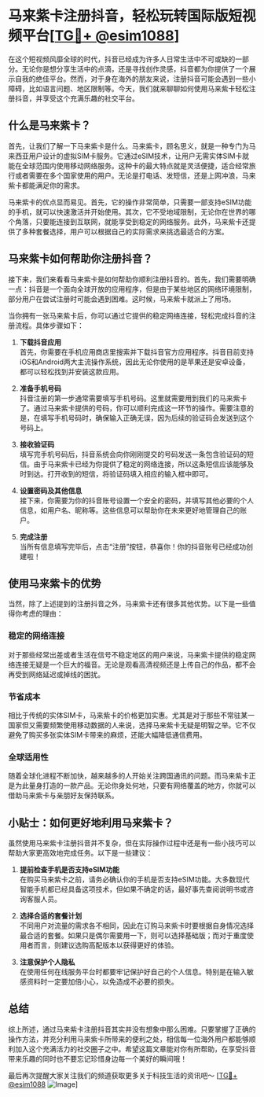 # 马来紫卡注册抖音，轻松玩转国际版短视频平台[[TG💪+ @esim1088](https://t.me/s/esim1088)]

在这个短视频风靡全球的时代，抖音已经成为许多人日常生活中不可或缺的一部分。无论你是想分享生活中的点滴，还是寻找创作灵感，抖音都为你提供了一个展示自我的绝佳平台。然而，对于身在海外的朋友来说，注册抖音可能会遇到一些小障碍，比如语言问题、地区限制等。今天，我们就来聊聊如何使用马来紫卡轻松注册抖音，并享受这个充满乐趣的社交平台。

## 什么是马来紫卡？

首先，让我们了解一下马来紫卡是什么。马来紫卡，顾名思义，就是一种专门为马来西亚用户设计的虚拟SIM卡服务。它通过eSIM技术，让用户无需实体SIM卡就能在全球范围内使用移动网络服务。这种卡的最大特点就是灵活便捷，适合经常旅行或者需要在多个国家使用的用户。无论是打电话、发短信，还是上网冲浪，马来紫卡都能满足你的需求。

马来紫卡的优点显而易见。首先，它的操作非常简单，只需要一部支持eSIM功能的手机，就可以快速激活并开始使用。其次，它不受地域限制，无论你在世界的哪个角落，只要能连接到互联网，就能享受到稳定的网络服务。此外，马来紫卡还提供了多种套餐选择，用户可以根据自己的实际需求来挑选最适合的方案。

## 马来紫卡如何帮助你注册抖音？

接下来，我们来看看马来紫卡是如何帮助你顺利注册抖音的。首先，我们需要明确一点：抖音是一个面向全球开放的应用程序，但是由于某些地区的网络环境限制，部分用户在尝试注册时可能会遇到困难。这时候，马来紫卡就派上了用场。

当你拥有一张马来紫卡后，你可以通过它提供的稳定网络连接，轻松完成抖音的注册流程。具体步骤如下：

1. **下载抖音应用**  
   首先，你需要在手机应用商店里搜索并下载抖音官方应用程序。抖音目前支持iOS和Android两大主流操作系统，因此无论你使用的是苹果还是安卓设备，都可以轻松找到并安装这款应用。

2. **准备手机号码**  
   抖音注册的第一步通常需要填写手机号码。这里就需要用到我们的马来紫卡了。通过马来紫卡提供的号码，你可以顺利完成这一环节的操作。需要注意的是，在填写手机号码时，确保输入正确无误，因为后续的验证码会发送到这个号码上。

3. **接收验证码**  
   填写完手机号码后，抖音系统会向你刚刚提交的号码发送一条包含验证码的短信。由于马来紫卡已经为你提供了稳定的网络连接，所以这条短信应该能够及时到达。打开收到的短信，将验证码填入相应的输入框中即可。

4. **设置密码及其他信息**  
   接下来，你需要为你的抖音账号设置一个安全的密码，并填写其他必要的个人信息，如用户名、昵称等。这些信息可以帮助你在未来更好地管理自己的账户。

5. **完成注册**  
   当所有信息填写完毕后，点击“注册”按钮，恭喜你！你的抖音账号已经成功创建啦！

## 使用马来紫卡的优势

当然，除了上述提到的注册抖音之外，马来紫卡还有很多其他优势。以下是一些值得你考虑的理由：

### 稳定的网络连接

对于那些经常出差或者生活在信号不稳定地区的用户来说，马来紫卡提供的稳定网络连接无疑是一个巨大的福音。无论是观看高清视频还是上传自己的作品，都不会再受到网络延迟或掉线的困扰。

### 节省成本

相比于传统的实体SIM卡，马来紫卡的价格更加实惠。尤其是对于那些不常驻某一国家但又需要频繁使用移动数据的人来说，选择马来紫卡无疑是明智之举。它不仅避免了购买多张实体SIM卡带来的麻烦，还能大幅降低通信费用。

### 全球适用性

随着全球化进程不断加快，越来越多的人开始关注跨国通讯的问题。而马来紫卡正是为此量身打造的一款产品。无论你身处何地，只要有网络覆盖的地方，你就可以借助马来紫卡与亲朋好友保持联系。

## 小贴士：如何更好地利用马来紫卡？

虽然使用马来紫卡注册抖音并不复杂，但在实际操作过程中还是有一些小技巧可以帮助大家更高效地完成任务。以下是一些建议：

1. **提前检查手机是否支持eSIM功能**  
   在购买马来紫卡之前，请务必确认你的手机是否支持eSIM功能。大多数现代智能手机都已经具备这项技术，但如果不确定的话，最好事先查阅说明书或咨询客服人员。

2. **选择合适的套餐计划**  
   不同用户对流量的需求各不相同，因此在订购马来紫卡时要根据自身情况选择最合适的套餐。如果只是偶尔需要用一下，则可以选择基础版；而对于重度使用者而言，则建议选购高配版本以获得更好的体验。

3. **注意保护个人隐私**  
   在使用任何在线服务平台时都要牢记保护好自己的个人信息。特别是在输入敏感资料时一定要加倍小心，以免造成不必要的损失。

## 总结

综上所述，通过马来紫卡注册抖音其实并没有想象中那么困难。只要掌握了正确的操作方法，并充分利用马来紫卡所带来的便利之处，相信每一位海外用户都能够顺利加入这个充满活力的社交圈子之中。希望这篇文章能对你有所帮助，在享受抖音带来乐趣的同时也不要忘记珍惜身边每一个美好的瞬间哦！

最后再次提醒大家关注我们的频道获取更多关于科技生活的资讯吧～ [[TG💪+ @esim1088](https://t.me/s/esim1088) ![Image](https://i.postimg.cc/4NQfJmqS/Snipaste-2025-05-13-00-14-12.png)]